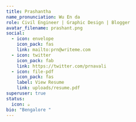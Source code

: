 ```yaml
---
title: Prashantha
name_pronunciation: Wu En da
role: Civil Engineer | Graphic Design | Blogger
avatar_filename: prashant.png
social:
  - icon: envelope
    icon_pack: fas
    link: mailto:prn@writeme.com
  - icon: twitter
    icon_pack: fab
    link: https://twitter.com/prnavali
  - icon: file-pdf
    icon_pack: fas
    label: View Resume
    link: uploads/resume.pdf
superuser: true
status:
  icon: ☕️
bio: "Bengalore "
---
```

